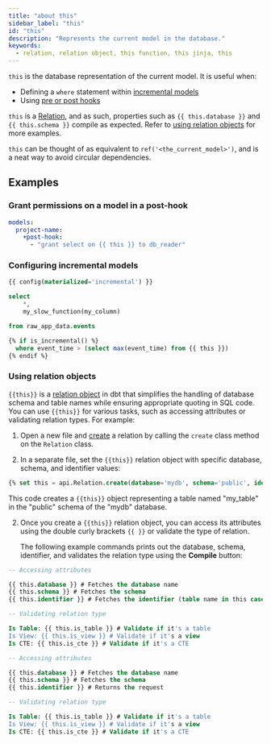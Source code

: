 ```yaml
---
title: "about this"
sidebar_label: "this"
id: "this"
description: "Represents the current model in the database."
keywords: 
  - relation, relation object, this function, this jinja, this
---
```


`this` is the database representation of the current model. It is useful when:
- Defining a `where` statement within [incremental models](/docs/build/incremental-models)
- Using [pre or post hooks](/reference/resource-configs/pre-hook-post-hook)

`this` is a [Relation](/reference/dbt-classes#relation), and as such, properties such as `{{ this.database }}` and `{{ this.schema }}` compile as expected. Refer to [using relation objects](#using-relation-objects) for more examples. 

`this` can be thought of as equivalent to `ref('<the_current_model>')`, and is a neat way to avoid circular dependencies.

## Examples

<Snippet path="hooks-to-grants" />

<VersionBlock lastVersion="1.1">

### Grant permissions on a model in a post-hook

<File name='dbt_project.yml'>

```yaml
models:
  project-name:
    +post-hook:
      - "grant select on {{ this }} to db_reader"
```

</File>

</VersionBlock>


### Configuring incremental models

<File name='models/stg_events.sql'>

```sql
{{ config(materialized='incremental') }}

select
    *,
    my_slow_function(my_column)

from raw_app_data.events

{% if is_incremental() %}
  where event_time > (select max(event_time) from {{ this }})
{% endif %}
```

</File>


### Using relation objects

`{{this}}` is a [relation object](/reference/dbt-classes#relation_) in dbt that simplifies the handling of database schema and table names while ensuring appropriate quoting in SQL code. You can use `{{this}}` for various tasks, such as accessing attributes or validating relation types. For example:

1. Open a new file and [create](/reference/dbt-classes#using-relations) a relation by calling the `create` class method on the `Relation` class.
   
2. In a separate file, set the  `{{this}}` relation object with specific database, schema, and identifier values:

  <File name='relation_usage.sql'>

   ```sql
   {% set this = api.Relation.create(database='mydb', schema='public', identifier='my_table') %}
   ```
  </File>

  This code creates a `{{this}}` object representing a table named "my_table" in the "public" schema of the "mydb" database. 

2. Once you create a  `{{this}}` relation object, you can access its attributes using the double curly brackets `{{ }}` or validate the type of relation. 
   
   The following example commands prints out the database, schema, identifier, and validates the relation type using the **Compile** button:

   <VersionBlock firstVersion="1.6">

  <File name='relation_usage.sql'>

  ```sql
  -- Accessing attributes

  {{ this.database }} # Fetches the database name
  {{ this.schema }} # Fetches the schema
  {{ this.identifier }} # Fetches the identifier (table name in this case)

  -- Validating relation type
  
  Is Table: {{ this.is_table }} # Validate if it's a table
  Is View: {{ this.is_view }} # Validate if it's a view
  Is CTE: {{ this.is_cte }} # Validate if it's a CTE
  ```
  </File>

   </VersionBlock>

   <VersionBlock lastVersion="1.5">

  <File name='relation_usage.sql'>

  ```sql
  -- Accessing attributes

  {{ this.database }} # Fetches the database name
  {{ this.schema }} # Fetches the schema
  {{ this.identifier }} # Returns the request

  -- Validating relation type
  
  Is Table: {{ this.is_table }} # Validate if it's a table
  Is View: {{ this.is_view }} # Validate if it's a view
  Is CTE: {{ this.is_cte }} # Validate if it's a CTE
  ```
  </File>

   </VersionBlock>


